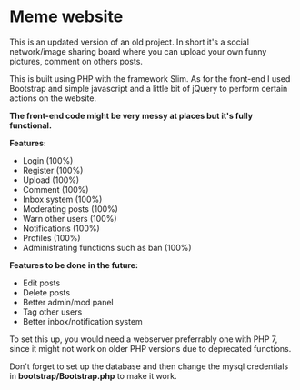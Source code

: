 <h1>Meme website</h1>

<p>This is an updated version of an old project. In short it's a social network/image sharing board where you can upload your own funny pictures, comment on others posts.</p>
<p>This is built using PHP with the framework Slim. As for the front-end I used Bootstrap and simple javascript and a little bit of jQuery to perform certain actions on the website.</p>

<b>The front-end code might be very messy at places but it's fully functional.</b>

<b>Features:</b>

<ul>
    <li>Login (100%)</li>
    <li>Register (100%)</li>
    <li>Upload (100%)</li>
    <li>Comment (100%)</li>
    <li>Inbox system (100%)</li>
    <li>Moderating posts (100%)</li>
    <li>Warn other users (100%)</li>
    <li>Notifications (100%)</li>
    <li>Profiles (100%)</li>
    <li>Administrating functions such as ban (100%)</li>
</ul>

<b>Features to be done in the future:</b>
<ul>
    <li>Edit posts</li>
    <li>Delete posts</li>
    <li>Better admin/mod panel</li>
    <li>Tag other users</li>
    <li>Better inbox/notification system</li>
</ul>

<p>To set this up, you would need a webserver preferrably one with PHP 7, since it might not work on older PHP versions due to deprecated functions.</p>
<p>Don't forget to set up the database and then change the mysql credentials in <b>bootstrap/Bootstrap.php</b> to make it work.</p>